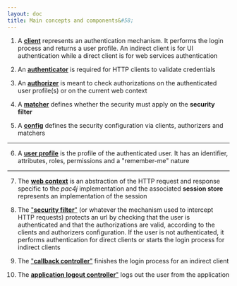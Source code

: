 ```yaml
---
layout: doc
title: Main concepts and components&#58;
---
```


1) A [**client**](clients.html) represents an authentication mechanism. It performs the login process and returns a user profile. An indirect client is for UI authentication while a direct client is for web services authentication

2) An [**authenticator**](authenticators.html) is required for HTTP clients to validate credentials

3) An [**authorizer**](authorizers.html) is meant to check authorizations on the authenticated user profile(s) or on the current web context

4) A [**matcher**](matchers.html) defines whether the security must apply on the **security filter**

5) A [**config**](config.html) defines the security configuration via clients, authorizers and matchers

---

6) A [**user profile**](user-profile.html) is the profile of the authenticated user. It has an identifier, attributes, roles, permissions and a "remember-me" nature

---

7) The [**web context**](session-store.html) is an abstraction of the HTTP request and response specific to the *pac4j* implementation and the associated **session store** represents an implementation of the session


8) The ["**security filter**"](how-to-implement-pac4j-for-a-new-framework.html#a-secure-an-url) (or whatever the mechanism used to intercept HTTP requests) protects an url by checking that the user is authenticated and that the authorizations are valid, according to the clients and authorizers configuration. If the user is not authenticated, it performs authentication for direct clients or starts the login process for indirect clients

9) The ["**callback controller**"](how-to-implement-pac4j-for-a-new-framework.html#b-handle-callback-for-indirect-client) finishes the login process for an indirect client

10) The [**application logout controller**"](how-to-implement-pac4j-for-a-new-framework.html#c-application-logout) logs out the user from the application
